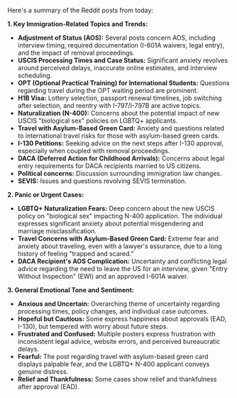 Here's a summary of the Reddit posts from today:

**1. Key Immigration-Related Topics and Trends:**

*   **Adjustment of Status (AOS):** Several posts concern AOS, including interview timing, required documentation (I-601A waivers, legal entry), and the impact of removal proceedings.
*   **USCIS Processing Times and Case Status:** Significant anxiety revolves around perceived delays, inaccurate online estimates, and interview scheduling.
*   **OPT (Optional Practical Training) for International Students:** Questions regarding travel during the OPT waiting period are prominent.
*   **H1B Visa:** Lottery selection, passport renewal timelines, job switching after selection, and reentry with I-797/I-797B are active topics.
*   **Naturalization (N-400):** Concerns about the potential impact of new USCIS "biological sex" policies on LGBTQ+ applicants.
*   **Travel with Asylum-Based Green Card:** Anxiety and questions related to international travel risks for those with asylum-based green cards.
*   **I-130 Petitions:** Seeking advice on the next steps after I-130 approval, especially when coupled with removal proceedings.
*   **DACA (Deferred Action for Childhood Arrivals):** Concerns about legal entry requirements for DACA recipients married to US citizens.
*   **Political concerns:** Discussion surrounding immigration law changes.
*   **SEVIS:** Issues and questions revolving SEVIS termination.

**2. Panic or Urgent Cases:**

*   **LGBTQ+ Naturalization Fears:** Deep concern about the new USCIS policy on "biological sex" impacting N-400 application. The individual expresses significant anxiety about potential misgendering and marriage misclassification.
*   **Travel Concerns with Asylum-Based Green Card:** Extreme fear and anxiety about traveling, even with a lawyer's assurance, due to a long history of feeling "trapped and scared."
*   **DACA Recipient's AOS Complication:** Uncertainty and conflicting legal advice regarding the need to leave the US for an interview, given "Entry Without Inspection" (EWI) and an approved I-601A waiver.

**3. General Emotional Tone and Sentiment:**

*   **Anxious and Uncertain:** Overarching theme of uncertainty regarding processing times, policy changes, and individual case outcomes.
*   **Hopeful but Cautious:** Some express happiness about approvals (EAD, I-130), but tempered with worry about future steps.
*   **Frustrated and Confused:** Multiple posters express frustration with inconsistent legal advice, website errors, and perceived bureaucratic delays.
*   **Fearful:** The post regarding travel with asylum-based green card displays palpable fear, and the LGBTQ+ N-400 applicant conveys genuine distress.
*   **Relief and Thankfulness:** Some cases show relief and thankfulness after approval (EAD).
